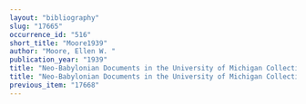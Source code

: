 ```yaml
---
layout: "bibliography"
slug: "17665"
occurrence_id: "516"
short_title: "Moore1939"
author: "Moore, Ellen W. "
publication_year: "1939"
title: "Neo-Babylonian Documents in the University of Michigan Collection"
title: "Neo-Babylonian Documents in the University of Michigan Collection"
previous_item: "17668"
---
```


